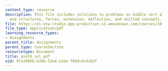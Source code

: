 ```yaml
---
content_type: resource
description: This file includes solutions to problems on bubble sort algorithm, materials
  and structures, forces, extension, deflection, and unified concepts.
file: https://ol-ocw-studio-app-production.s3.amazonaws.com/courses/16-01-unified-engineering-i-ii-iii-iv-fall-2005-spring-2006/0fa2886bb26b52e4e2eef86dcdcdc82f_pset6_sol.pdf
file_type: application/pdf
learning_resource_types:
- Assignments
parent_title: Assignments
parent_type: CourseSection
resourcetype: Document
title: pset6_sol.pdf
uid: 0fa2886b-b26b-52e4-e2ee-f86dcdcdc82f
---
```

